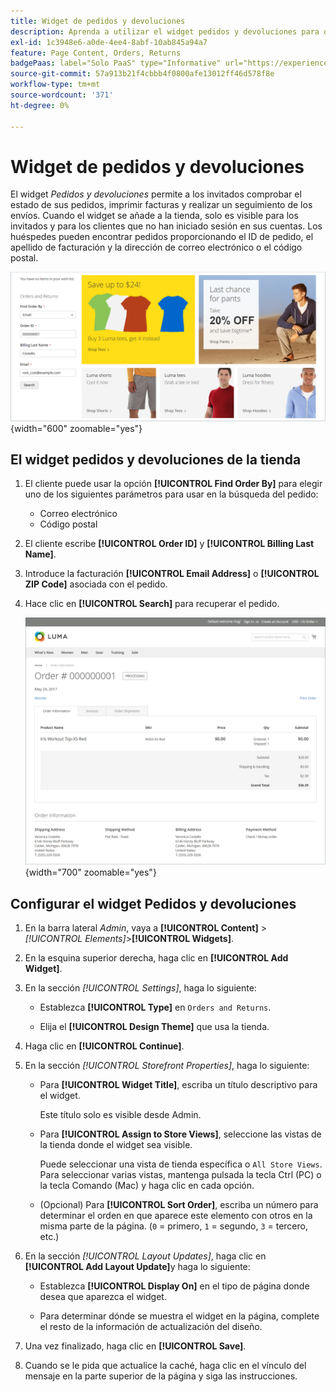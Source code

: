 ```yaml
---
title: Widget de pedidos y devoluciones
description: Aprenda a utilizar el widget pedidos y devoluciones para ofrecer a los clientes la capacidad de comprobar el estado de sus pedidos, imprimir facturas y rastrear envíos.
exl-id: 1c3948e6-a0de-4ee4-8abf-10ab845a94a7
feature: Page Content, Orders, Returns
badgePaas: label="Solo PaaS" type="Informative" url="https://experienceleague.adobe.com/es/docs/commerce/user-guides/product-solutions" tooltip="Se aplica solo a proyectos de Adobe Commerce en la nube (infraestructura PaaS administrada por Adobe) y a proyectos locales."
source-git-commit: 57a913b21f4cbbb4f0800afe13012ff46d578f8e
workflow-type: tm+mt
source-wordcount: '371'
ht-degree: 0%

---
```


# Widget de pedidos y devoluciones

El widget _Pedidos y devoluciones_ permite a los invitados comprobar el estado de sus pedidos, imprimir facturas y realizar un seguimiento de los envíos. Cuando el widget se añade a la tienda, solo es visible para los invitados y para los clientes que no han iniciado sesión en sus cuentas. Los huéspedes pueden encontrar pedidos proporcionando el ID de pedido, el apellido de facturación y la dirección de correo electrónico o el código postal.

![Widget de pedidos y devoluciones en la barra lateral de la tienda](./assets/storefront-widget-orders-returns-sidebar.png){width="600" zoomable="yes"}

## El widget pedidos y devoluciones de la tienda

1. El cliente puede usar la opción **[!UICONTROL Find Order By]** para elegir uno de los siguientes parámetros para usar en la búsqueda del pedido:

   - Correo electrónico
   - Código postal

1. El cliente escribe **[!UICONTROL Order ID]** y **[!UICONTROL Billing Last Name]**.

1. Introduce la facturación **[!UICONTROL Email Address]** o **[!UICONTROL ZIP Code]** asociada con el pedido.

1. Hace clic en **[!UICONTROL Search]** para recuperar el pedido.

   ![Información de pedido mostrada en la tienda](./assets/storefront-widget-orders-returns-view.png){width="700" zoomable="yes"}

## Configurar el widget Pedidos y devoluciones

1. En la barra lateral _Admin_, vaya a **[!UICONTROL Content]** > _[!UICONTROL Elements]_>**[!UICONTROL Widgets]**.

1. En la esquina superior derecha, haga clic en **[!UICONTROL Add Widget]**.

1. En la sección _[!UICONTROL Settings]_, haga lo siguiente:

   - Establezca **[!UICONTROL Type]** en `Orders and Returns`.

   - Elija el **[!UICONTROL Design Theme]** que usa la tienda.

1. Haga clic en **[!UICONTROL Continue]**.

1. En la sección _[!UICONTROL Storefront Properties]_, haga lo siguiente:

   - Para **[!UICONTROL Widget Title]**, escriba un título descriptivo para el widget.

     Este título solo es visible desde Admin.

   - Para **[!UICONTROL Assign to Store Views]**, seleccione las vistas de la tienda donde el widget sea visible.

     Puede seleccionar una vista de tienda específica o `All Store Views`. Para seleccionar varias vistas, mantenga pulsada la tecla Ctrl (PC) o la tecla Comando (Mac) y haga clic en cada opción.

   - (Opcional) Para **[!UICONTROL Sort Order]**, escriba un número para determinar el orden en que aparece este elemento con otros en la misma parte de la página. (`0` = primero, `1` = segundo, `3` = tercero, etc.)

1. En la sección _[!UICONTROL Layout Updates]_, haga clic en **[!UICONTROL Add Layout Update]**&#x200B;y haga lo siguiente:

   - Establezca **[!UICONTROL Display On]** en el tipo de página donde desea que aparezca el widget.

   - Para determinar dónde se muestra el widget en la página, complete el resto de la información de actualización del diseño.

1. Una vez finalizado, haga clic en **[!UICONTROL Save]**.

1. Cuando se le pida que actualice la caché, haga clic en el vínculo del mensaje en la parte superior de la página y siga las instrucciones.
